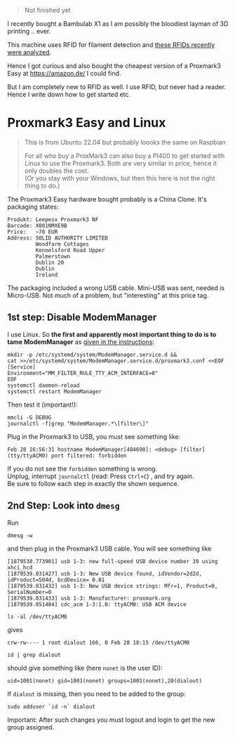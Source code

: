> Not finished yet

I recently bought a Bambulab X1 as I am possibly the bloodiest layman of 3D printing .. ever.

This machine uses RFID for filament detection and
[these RFIDs recently were analyzed](https://github.com/Bambu-Research-Group/RFID-Tag-Guide).

Hence I got curious and also bought the cheapest version of a Proxmark3 Easy at <https://amazon.de/> I could find.

But I am completely new to RFID as well.  I use RFID, but never had a reader.
Hence I write down how to get started etc.


# Proxmark3 Easy and Linux

> This is from Ubuntu 22.04 but probably loooks the same on Raspbian
>
> For all who buy a ProxMark3 can also buy a PI400 to get started with Linux to use the Proxmark3.
> Both are very similar in price, hence it only doubles the cost.  
> (Or you stay with your Windows, but then this here is not the right thing to do.)

The Proxmark3 Easy hardware bought probably is a China Clone.  It's packaging states:

```
Produkt: Leepesx Proxmark3 NF
Barcode: X001NMXE9B
Price:   ~70 EUR
Address: SOLID AUTHORITY LIMITED
         Woodfarm Cottages
         Kennelsford Road Upper
         Palmerstown
         Dublin 20
         Dublin
         Ireland
```

The packaging included a wrong USB cable.  Mini-USB was sent, needed is Micro-USB.
Not much of a problem, but "interesting" at this price tag.


## 1st step:  Disable ModemManager

I use Linux.  So **the first and apparently most important thing to do is to tame ModemManager**
as [given in the instructions](https://github.com/RfidResearchGroup/proxmark3/blob/master/doc/md/Installation_Instructions/ModemManager-Must-Be-Discarded.md):

```
mkdir -p /etc/systemd/system/ModemManager.service.d &&
cat >>/etc/systemd/system/ModemManager.service.d/proxmark3.conf <<EOF
[Service]
Environment="MM_FILTER_RULE_TTY_ACM_INTERFACE=0"
EOF
systemctl daemon-reload
systemctl restart ModemManager
```

Then test it (important!):

```
mmcli -G DEBUG
journalctl -f|grep "ModemManager.*\[filter\]"
```

Plug in the Proxmark3 to USB, you must see something like:

```
Feb 28 16:56:31 hostname ModemManager[484698]: <debug> [filter] (tty/ttyACM0) port filtered: forbidden
```

If you do not see the `forbidden` something is wrong.  
Unplug, interrupt `journalctl` (read: Press `Ctrl+C`) , and try again.  
Be sure to follow each step in exactly the shown sequence.


## 2nd Step:  Look into `dmesg`

Run

```
dmesg -w
```

and then plug in the Proxmark3 USB cable.  You will see something like

```
[1879538.773901] usb 1-3: new full-speed USB device number 39 using xhci_hcd
[1879539.031427] usb 1-3: New USB device found, idVendor=2d2d, idProduct=504d, bcdDevice= 0.01
[1879539.031432] usb 1-3: New USB device strings: Mfr=1, Product=0, SerialNumber=0
[1879539.031433] usb 1-3: Manufacturer: proxmark.org
[1879539.051484] cdc_acm 1-3:1.0: ttyACM0: USB ACM device
```

```
ls -al /dev/ttyACM0
```

gives

```
crw-rw---- 1 root dialout 166, 0 Feb 28 18:15 /dev/ttyACM0
```

```
id | grep dialout
```

should give something like (here `nonet` is the user ID):

```
uid=1001(nonet) gid=1001(nonet) groups=1001(nonet),20(dialout)
```

If `dialout` is missing, then you need to be added to the group:

```
sudo adduser `id -n` dialout
```

Important: After such changes you must logout and login to get the new group assigned.
